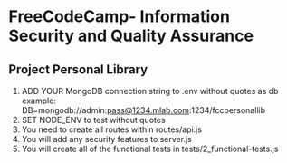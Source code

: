

# FreeCodeCamp- Information Security and Quality Assurance
## Project Personal Library

1. ADD YOUR MongoDB connection string to .env without quotes as db example: DB=mongodb://admin:pass@1234.mlab.com:1234/fccpersonallib
2. SET NODE_ENV to test without quotes
3. You need to create all routes within routes/api.js
4. You will add any security features to server.js
5. You will create all of the functional tests in tests/2_functional-tests.js
